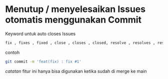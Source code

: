 # Menutup / menyelesaikan Issues otomatis menggunakan Commit
Keyword untuk auto closes Issues
```bash
fix , fixes , fixed , close , closes , closed, resolve , resolves , resolved
```

contoh
```bash
git commit -m 'feat(fix) : fix #1'
```

*catatan*
fitur ini hanya bisa digunakan ketika sudah di merge ke main